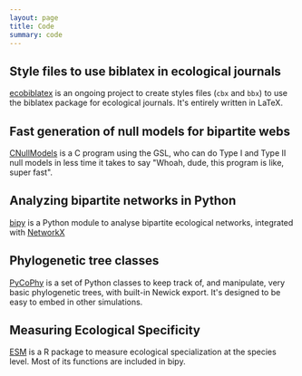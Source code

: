 ```yaml
---
layout: page
title: Code
summary: code
---
```


## Style files to use biblatex in ecological journals
[ecobiblatex](https://github.com/tpoisot/ecobiblatex) is an ongoing project to create styles files (```cbx``` and ```bbx```) to use the biblatex package for ecological journals. It's entirely written in LaTeX.

## Fast generation of null models for bipartite webs
[CNullModels](https://github.com/tpoisot/CNullModels) is a C program using the GSL, who can do Type I and Type II null models in less time it takes to say "Whoah, dude, this program is like, super fast".

## Analyzing bipartite networks in Python
[bipy](http://tpoisot.github.com/bipy/) is a Python module to analyse bipartite ecological networks, integrated with [NetworkX](http://networkx.lanl.gov/)
	
## Phylogenetic tree classes
[PyCoPhy](https://github.com/tpoisot/PyCoPhy) is a set of Python classes to keep track of, and manipulate, very basic phylogenetic trees, with built-in Newick export. It's designed to be easy to embed in other simulations.

## Measuring Ecological Specificity
[ESM](https://r-forge.r-project.org/projects/esm/) is a R package to measure ecological specialization at the species level. Most of its functions are included in bipy.
